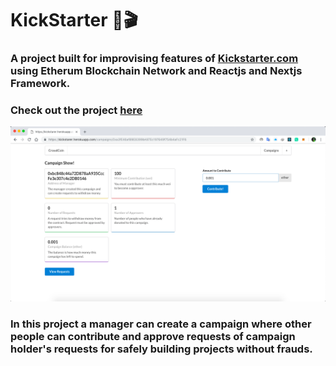 # KickStarter 🦵🎬
### A project built for improvising features of [Kickstarter.com](https://www.kickstarter.com/) using Etherum Blockchain Network and Reactjs and Nextjs Framework.

### Check out the project [here](https://kickstarer.herokuapp.com/)

<p align="center">
<img src="https://raw.githubusercontent.com/Shritesh99/Kickstarter/master/images/img3.png"/>
</p>

### In this project a manager can create a campaign where other people can contribute and approve requests of campaign holder's requests for safely building projects without frauds.  
